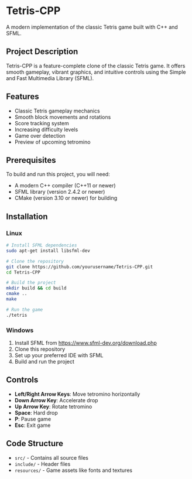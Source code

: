 # Tetris-CPP

A modern implementation of the classic Tetris game built with C++ and SFML.


## Project Description

Tetris-CPP is a feature-complete clone of the classic Tetris game. It offers smooth gameplay, vibrant graphics, and intuitive controls using the Simple and Fast Multimedia Library (SFML).

## Features

- Classic Tetris gameplay mechanics
- Smooth block movements and rotations
- Score tracking system
- Increasing difficulty levels
- Game over detection
- Preview of upcoming tetromino

## Prerequisites

To build and run this project, you will need:

- A modern C++ compiler (C++11 or newer)
- SFML library (version 2.4.2 or newer)
- CMake (version 3.10 or newer) for building

## Installation

### Linux

```bash
# Install SFML dependencies
sudo apt-get install libsfml-dev

# Clone the repository
git clone https://github.com/yourusername/Tetris-CPP.git
cd Tetris-CPP

# Build the project
mkdir build && cd build
cmake ..
make

# Run the game
./tetris
```

### Windows

1. Install SFML from https://www.sfml-dev.org/download.php
2. Clone this repository
3. Set up your preferred IDE with SFML
4. Build and run the project

## Controls

- **Left/Right Arrow Keys**: Move tetromino horizontally
- **Down Arrow Key**: Accelerate drop
- **Up Arrow Key**: Rotate tetromino
- **Space**: Hard drop
- **P**: Pause game
- **Esc**: Exit game

## Code Structure

- `src/` - Contains all source files
- `include/` - Header files
- `resources/` - Game assets like fonts and textures

